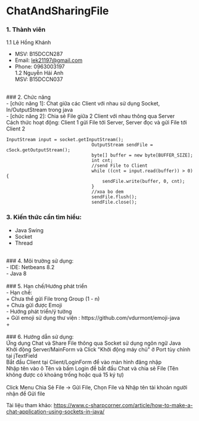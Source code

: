 # ChatAndSharingFile<br />

### 1. Thành viên<br />
  1.1 Lê Hồng Khánh<br />
- MSV: B15DCCN287<br />
- Email: lek21197@gmail.com<br />
- Phone: 0963003197<br />
  1.2 Nguyễn Hải Anh<br />
  MSV: B15DCCN037<br />
<br />
### 2. Chức năng <br />
- [chức năng 1]: Chat giữa các Client với nhau sử dụng Socket, In/OutputStream trong java<br />
- [chức năng 2]: Chia sẻ File giữa 2 Client với nhau thông qua Server <br />
	Cách thức hoạt động: Client 1 gửi File tới Server, Server đọc và gửi File tới Client 2

```
InputStream input = socket.getInputStream();
                                OutputStream sendFile = cSock.getOutputStream();
                                byte[] buffer = new byte[BUFFER_SIZE];
                                int cnt;
                                //send File to Client
                                while ((cnt = input.read(buffer)) > 0) {
                                    sendFile.write(buffer, 0, cnt);
                                }
                                //xoa bo dem 
                                sendFile.flush();
                                sendFile.close();
```

### 3. Kiến thức cần tìm hiểu: <br />
- Java Swing<br />
- Socket<br />
- Thread<br />
<br />
### 4. Môi trường sử dụng:<br />
- IDE: Netbeans 8.2<br />
- Java 8<br />
<br />
### 5. Hạn chế/Hướng phát triển<br />
- Hạn chế:<br />
	+ Chưa thể gửi File trong Group (1 - n)<br />
	+ Chưa gửi được Emoji<br />
- Hướng phát triển/ý tưởng<br />
	+ Gửi emoji sử dụng thư viện : https://github.com/vdurmont/emoji-java<br />
	+ <br />
<br />
### 6. Hướng dẫn sử dụng: <br />
Ứng dụng Chat và Share File thông qua Socket sử dụng ngôn ngữ Java <br />
Khởi động Server/MainForm và Click "Khởi động máy chủ" ở Port tùy chỉnh tại jTextField<br />
Bắt đầu Client tại Client/LoginForm để vào màn hình đăng nhập<br />
Nhập tên vào ô Tên và bấm Login để bắt đầu Chat và chia sẻ File (Tên không được có khoảng trống hoặc quá 15 ký tự)<br />
<br />
Click Menu Chia Sẻ File -> Gửi File, Chọn File và Nhập tên tài khoản người nhận để Gửi file<br />

Tài liệu tham khảo:
https://www.c-sharpcorner.com/article/how-to-make-a-chat-application-using-sockets-in-java/
